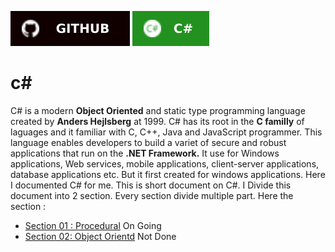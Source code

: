 [![github](./asset/badge/github.svg)](https://github.com/Tazri) [![c sharp](./asset/badge/csharp_whitetext_greenbg.svg)](https://github.com/Tazri/csharp.git)

c# 
==

C# is a modern **Object Oriented** and static type programming language created by **Anders Hejlsberg** at 1999. C# has its root in the **C familly** of laguages and it familiar with C, C++, Java and JavaScript programmer. This language enables developers to build a variet of secure and robust applications that run on the **.NET Framework.** It use for Windows applications, Web services, mobile applications, client-server applications, database applications etc. But it first created for windows applications. Here I documented C# for me. This is short document on C#. I Divide this document into 2 section. Every section divide multiple part. Here the section : 

- [Section 01 : Procedural](./section_01/section_01.md) On Going
- [Section 02: Object Orientd]() Not Done